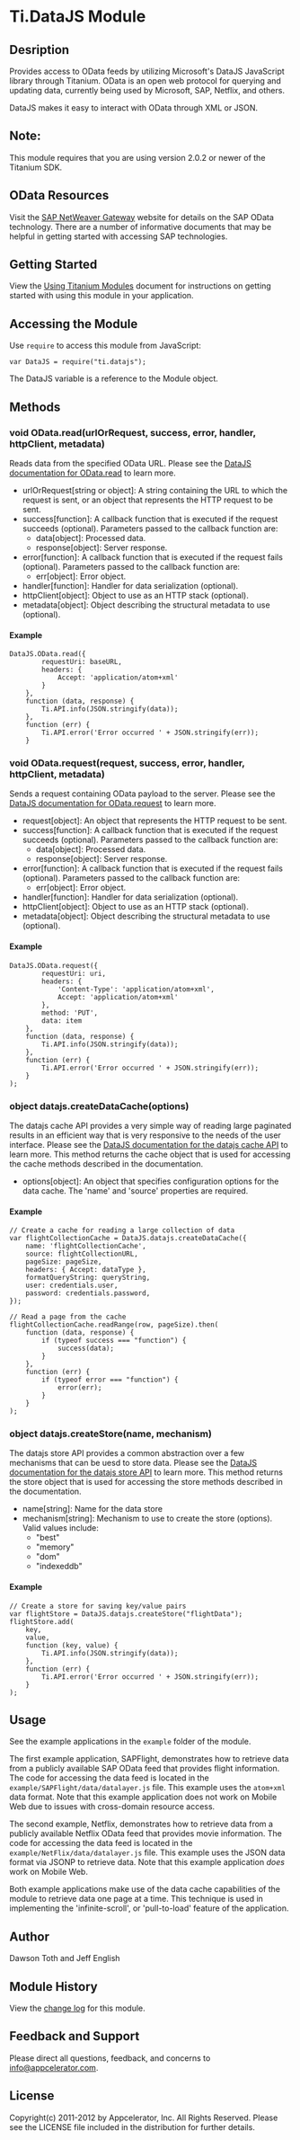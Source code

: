 # Ti.DataJS Module

## Desription

Provides access to OData feeds by utilizing Microsoft's DataJS JavaScript library through Titanium. OData is an 
open web protocol for querying and updating data, currently being used by Microsoft, SAP, Netflix, and others.

DataJS makes it easy to interact with OData through XML or JSON.

## Note:

This module requires that you are using version 2.0.2 or newer of the Titanium SDK.

## OData Resources

Visit the [SAP NetWeaver Gateway][sapnetweavergateway] website for details on the SAP OData technology. There are a number
of informative documents that may be helpful in getting started with accessing SAP technologies.

## Getting Started

View the [Using Titanium Modules](http://docs.appcelerator.com/titanium/2.0/#!/guide/Using_Titanium_Modules) document for instructions on getting
started with using this module in your application.

## Accessing the Module

Use `require` to access this module from JavaScript:

	var DataJS = require("ti.datajs");

The DataJS variable is a reference to the Module object.

## Methods

### void OData.read(urlOrRequest, success, error, handler, httpClient, metadata)
Reads data from the specified OData URL. Please see the [DataJS documentation for OData.read][datajsread] to learn more.

* urlOrRequest[string or object]: A string containing the URL to which the request is sent, or an object that represents the HTTP request to be sent.
* success[function]: A callback function that is executed if the request succeeds (optional). Parameters passed to the callback function are:
    * data[object]: Processed data.
    * response[object]: Server response.
* error[function]: A callback function that is executed if the request fails (optional). Parameters passed to the callback function are:
    * err[object]: Error object.
* handler[function]: Handler for data serialization (optional).
* httpClient[object]: Object to use as an HTTP stack (optional).
* metadata[object]: Object describing the structural metadata to use (optional).

#### Example
    DataJS.OData.read({
            requestUri: baseURL,
            headers: {
                Accept: 'application/atom+xml'
            }
        },
        function (data, response) {
            Ti.API.info(JSON.stringify(data));
        },
        function (err) {
            Ti.API.error('Error occurred ' + JSON.stringify(err));
        }

### void OData.request(request, success, error, handler, httpClient, metadata)
Sends a request containing OData payload to the server. Please see the [DataJS documentation for OData.request][datajsrequest] to learn more.

* request[object]: An object that represents the HTTP request to be sent.
* success[function]: A callback function that is executed if the request succeeds (optional). Parameters passed to the callback function are:
    * data[object]: Processed data.
    * response[object]: Server response.
* error[function]: A callback function that is executed if the request fails (optional). Parameters passed to the callback function are:
    * err[object]: Error object.
* handler[function]: Handler for data serialization (optional).
* httpClient[object]: Object to use as an HTTP stack (optional).
* metadata[object]: Object describing the structural metadata to use (optional).

#### Example
    DataJS.OData.request({
            requestUri: uri,
            headers: {
                'Content-Type': 'application/atom+xml',
                Accept: 'application/atom+xml'
            },
            method: 'PUT',
            data: item
        },
        function (data, response) {
            Ti.API.info(JSON.stringify(data));
        },
        function (err) {
            Ti.API.error('Error occurred ' + JSON.stringify(err));
        }
    );

### object datajs.createDataCache(options)
The datajs cache API provides a very simple way of reading large paginated results in an efficient way that is very responsive
to the needs of the user interface. Please see the [DataJS documentation for the datajs cache API][datajsdatacache] to learn more.
This method returns the cache object that is used for accessing the cache methods described in the documentation.

* options[object]: An object that specifies configuration options for the data cache. The 'name' and 'source' properties are required.

#### Example
    // Create a cache for reading a large collection of data
	var flightCollectionCache = DataJS.datajs.createDataCache({
		name: 'flightCollectionCache',
		source: flightCollectionURL,
		pageSize: pageSize,
		headers: { Accept: dataType },
		formatQueryString: queryString,
		user: credentials.user,
		password: credentials.password,
	});

	// Read a page from the cache
    flightCollectionCache.readRange(row, pageSize).then(
        function (data, response) {
            if (typeof success === "function") {
                success(data);
            }
        },
        function (err) {
            if (typeof error === "function") {
                error(err);
            }
        }
    );

### object datajs.createStore(name, mechanism)
The datajs store API provides a common abstraction over a few mechanisms that can be uesd to store data. Please see the
[DataJS documentation for the datajs store API][datajsdatastore] to learn more.
This method returns the store object that is used for accessing the store methods described in the documentation.

* name[string]: Name for the data store
* mechanism[string]: Mechanism to use to create the store (options). Valid values include:
    * "best"
    * "memory"
    * "dom"
    * "indexeddb"

#### Example
    // Create a store for saving key/value pairs
    var flightStore = DataJS.datajs.createStore("flightData");
    flightStore.add(
        key,
        value,
        function (key, value) {
            Ti.API.info(JSON.stringify(data));
        },
        function (err) {
            Ti.API.error('Error occurred ' + JSON.stringify(err));
        }
    );

## Usage
See the example applications in the `example` folder of the module.

The first example application, SAPFlight, demonstrates how to retrieve data from a publicly available 
SAP OData feed that provides flight information.  The code for accessing the data feed is located in
the `example/SAPFlight/data/datalayer.js` file. This example uses the `atom+xml` data format.
Note that this example application does not work on Mobile Web due to issues with cross-domain resource access.

The second example, Netflix, demonstrates how to retrieve data from 
a publicly available Netflix OData feed that provides movie information.
The code for accessing the data feed is located in the
`example/NetFlix/data/datalayer.js` file. This example uses the JSON data format via JSONP to retrieve data.
Note that this example application _does_ work on Mobile Web.

Both example applications make use of the data cache capabilities of the module to retrieve data one page at a time. This
technique is used in implementing the 'infinite-scroll', or 'pull-to-load' feature of the application.

## Author

Dawson Toth and Jeff English

## Module History

View the [change log](changelog.html) for this module.

## Feedback and Support

Please direct all questions, feedback, and concerns to [info@appcelerator.com](mailto:info@appcelerator.com?subject=Ti.DataJS%20Module).

## License

Copyright(c) 2011-2012 by Appcelerator, Inc. All Rights Reserved. Please see the LICENSE file included in the distribution for further details.

[datajs]: http://datajs.codeplex.com/
[datajsread]: http://datajs.codeplex.com/wikipage?title=datajs%20OData%20API#OData.read
[datajsrequest]: http://datajs.codeplex.com/wikipage?title=datajs%20OData%20API#OData.request
[datajsdatacache]: http://datajs.codeplex.com/wikipage?title=datajs%20cache%20API
[datajsdatastore]: http://datajs.codeplex.com/wikipage?title=datajs%20store%20API
[sapnetweavergateway]: http://scn.sap.com/community/netweaver-gateway